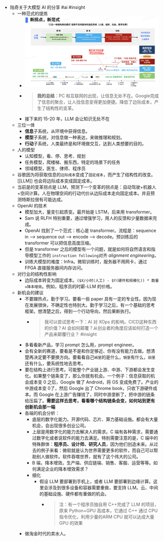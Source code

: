 - 陆奇关于大模型 AI 的分享 #ai #insight
	- 一种范式的提炼
		- ![](https://raw.githubusercontent.com/stillfox-lee/image/main/picgo/202304252228229.png)
		- > **我的总结**：PC 和互联网的出现，让信息无处不在。Google完成了信息的聚合，让人找信息变得更加便捷。降低了边际成本，产生了结构性的变革。
		- 接下来的 15-20 年，LLM 会让知识无处不在
	- 三位一体
		- **信息**子系统，从环境中获得信息。
		- **模型**子系统，对信息做一种表达，来做推理和规划。
		- **行动**子系统，人类最终是和环境做交互，达到人类想要的目的。
	- 人的模型
		- 认知模型，看、停、思考、规划
		- 任务模型，爬楼梯、搬东西，特定的场景下的任务
		- 领域模型，医生、律师、程序员
	- 谷歌因为将获取信息的`边际成本`变成了`固定成本`，而产生了结构性的改变。 [[LLM]] 也会将边际成本变成固定成本。
	- 当前是的变革拐点是 LLM，预测下一个变革的拐点是：自动驾驶+机器人+空间计算。人在物理空间的行动代价从边际成本走向固定成本。并且预测特斯拉很有可能达成。
	- OpenAI 的技术
		- 模型加大，量变引起质变。最开始是 LSTM，后来用 transformer。
		- Sam 说 RLFH 特别重要，通过增强学习，用人的反馈和少量数据来完成。
		- OpenAI 找到了一个范式：核心是 transformer。流程是：sequence in -->  sequence out --> encode --> decode。预训练后的 transformer 可以把信息高度压缩。
		- 但是 transformer 之后的模型有一个问题，就是如何将自然语言和指导模型工作的 `instruction following`对齐 *alignment engineering*。
		- 训练大模型的难度：Infra。微软训练时，服务器不用网卡，通过 FPGA 直接服务器间内存访问。
	- 对行业的结构性影响
		- 边际成本转变为固定成本。`($X/小时(人工) - $Y(硬件和规模化)) * 数量=降本增效`。例如，程序员的时薪-LLM 的价格。
	- 新机会的建议
		- 不要蹭热点，勤于学习。要看一些 paper 具有一定的专业性。因为现在发展很快，不确定性也特别大。勤于学习之后，有一个基础的思考框架。想清楚之后，得到一个行动导向，然后果断执行。
			- > 我可以尝试思考一下：AI 对 XOps 的影响。CICD这种东西的价值？AI 会如何颠覆？从创业者的角度应该如何打造一个产品来颠覆行业？ #insight
		- 多看看新产品，学习 prompt 怎么用，prompt engineer。
		- 会有全新的赛道，要看是不是和你足够近、你有没有能力去做。想清楚再决定要不要换方向。要看看自己`碗里`的是什么，`锅里`有什么，`田里`还有什么，要系统性地去思考。
		- 要在结构上进行思考。可能整个产业链上游、中游、下游都会发生变化。如果整个链条变了，那么你就有机会。一个例子：信息获取的机会成本变 0 之后，Google 做了 Android，将 OS 变成免费了。产业的中游成本变 0了，然后 Google 出了 Chrome book，只收下游硬件成本。而 Google 在上游广告赚钱了，同时中游垄断了，把中游的链条给压扁了。**需要这样去思考，看看哪个结构链条会变，如何站到更有创新机会那一端**
		- 各端的机会分析：
			- 底层的数字化能力。开源代码、芯片、算力基础设施。都会有大量机会，会出现很多创业公司。
			- 上层是用数字化的能力去解决人的需求。C 端有各种需求，需要通过数字化或者说软件的能力去满足。特别需要注意的是，C 端中的特殊群体：**程序员、设计师、研究人员**，因为他们创造未来。从过去的例子来看：微软就是认为世界需要更多的软件，而自己可以帮助别人做软件。软件吞噬世界，就有了这个伟大的公司。
			- B 端，降本增效。生产端、供应链端、销售、客服、运营等等。如何满足企业的降本增效需求？
			- 细化
				- 假设 LLM 要部署到手机上，或者 LLM 要部署到边缘计算。这里会涉及到很多设备和容器需要重做，要支持 LLM。云、中间的基础设施、硬件都有重做的机会。
					- > 注：有一个程序员独自用 C++完成了 LLM 的项目，原来 Python+GPU 高成本，它通过 C++ 通过 CPU 指令优化，利用少量的ARM CPU 就可以达成大量 GPU 的效果
		- 做淘金时代的卖水人。
